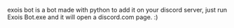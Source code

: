 exois bot is a bot made with python to add it on your discord server, just run Exois Bot.exe and it will open a discord.com page. :)

